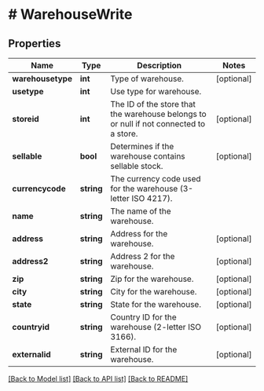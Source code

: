 # # WarehouseWrite

## Properties

Name | Type | Description | Notes
------------ | ------------- | ------------- | -------------
**warehousetype** | **int** | Type of warehouse. | [optional]
**usetype** | **int** | Use type for warehouse. |
**storeid** | **int** | The ID of the store that the warehouse belongs to or null if not connected to a store. | [optional]
**sellable** | **bool** | Determines if the warehouse contains sellable stock. | [optional]
**currencycode** | **string** | The currency code used for the warehouse (3-letter ISO 4217). |
**name** | **string** | The name of the warehouse. |
**address** | **string** | Address for the warehouse. | [optional]
**address2** | **string** | Address 2 for the warehouse. | [optional]
**zip** | **string** | Zip for the warehouse. | [optional]
**city** | **string** | City for the warehouse. | [optional]
**state** | **string** | State for the warehouse. | [optional]
**countryid** | **string** | Country ID for the warehouse (2-letter ISO 3166). | [optional]
**externalid** | **string** | External ID for the warehouse. | [optional]

[[Back to Model list]](../../README.md#models) [[Back to API list]](../../README.md#endpoints) [[Back to README]](../../README.md)
